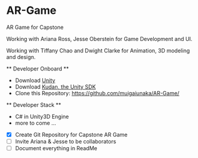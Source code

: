 # AR-Game
AR Game for Capstone

Working with Ariana Ross, Jesse Oberstein for Game Development and UI.

Working with Tiffany Chao and Dwight Clarke for Animation, 3D modeling and design.

** Developer Onboard **
- Download [Unity](https://unity3d.com/get-unity/download)
- Download [Kudan, the Unity SDK](https://www.kudan.eu/download/) 
- Clone this Repository: https://github.com/muigaiunaka/AR-Game/

** Developer Stack **
- C# in Unity3D Engine
- more to come ...


- [x] Create Git Repository for Capstone AR Game
- [ ] Invite Ariana & Jesse to be collaborators
- [ ] Document everything in ReadMe
